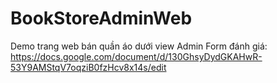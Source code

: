 # BookStoreAdminWeb
Demo trang web bán quần áo dưới view Admin
Form đánh giá: https://docs.google.com/document/d/130GhsyDydGKAHwR-53Y9AMStqV7oqziB0fzHcv8x14s/edit
